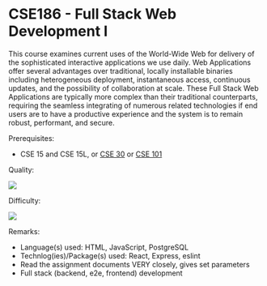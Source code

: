 # CSE186 - Full Stack Web Development I

This course examines current uses of the World-Wide Web for delivery of the sophisticated interactive applications we use daily. Web Applications offer several advantages over traditional, locally installable binaries including heterogeneous deployment, instantaneous access, continuous updates, and the possibility of collaboration at scale. These Full Stack Web Applications are typically more complex than their traditional counterparts, requiring the seamless integrating of numerous related technologies if end users are to have a productive experience and the system is to remain robust, performant, and secure.

Prerequisites:

- CSE 15 and CSE 15L, or [CSE 30](CSE30.md) or [CSE 101](CSE101.md)

Quality:

![](../Media/5star.png)

Difficulty:

![](../Media/4star.png)

Remarks:

- Language(s) used: HTML, JavaScript, PostgreSQL
- Technlog(ies)/Package(s) used: React, Express, eslint
- Read the assignment documents VERY closely, gives set parameters
- Full stack (backend, e2e, frontend) development